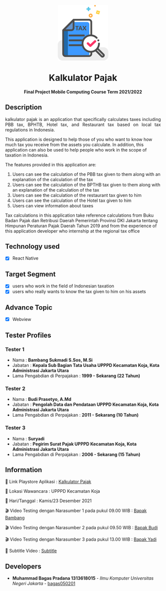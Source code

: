 <p align="center"> 
    <img src="https://github.com/bagas050201/Kalkulator-Pajak/blob/main/src/assets/images/tax.png" align="center" height="180"></img>
</p>
<h1 align="center"> Kalkulator Pajak </h1> 
<h4 align="center"> Final Project Mobile Computing  Course Term 2021/2022</h4>



## Description ##
<p align="justify">
kalkulator pajak is an application that specifically calculates taxes including PBB tax, BPHTB, Hotel tax,
and Restaurant tax based on local tax regulations in Indonesia.

This application is designed to help those of you who want to know how much tax you receive from the assets you calculate.
In addition, this application can also be used to help people who work in the scope of taxation in Indonesia.

The features provided in this application are:
1. Users can see the calculation of the PBB tax given to them along with an explanation of the calculation of the tax
2. Users can see the calculation of the BPTHB tax given to them along with an explanation of the calculation of the tax
3. Users can see the calculation of the restaurant tax given to him
4. Users can see the calculation of the Hotel tax given to him
5. Users can view information about taxes

Tax calculations in this application take reference calculations from Buku Badan Pajak dan Retribusi Daerah Pemerintah
Provinsi DKI Jakarta tentang Himpunan Peraturan Pajak Daerah Tahun 2019 and from the experience of this application developer who internship at the regional tax office
</p>

## Technology used ##
- [x] React Native

## Target Segment ##
- [x] users who work in the field of Indonesian taxation
- [x] users who really wants to know the tax given to him on his assets 

## Advance Topic ##
- [x] Webview

## Tester Profiles ##

### Tester 1
- Nama : **Bambang Sukmadi S.Sos, M.Si**
- Jabatan : **Kepala Sub Bagian Tata Usaha UPPPD Kecamatan Koja, Kota Administrasi Jakarta Utara**
- Lama Pengabdian di Perpajakan : **1999 - Sekarang (22 Tahun)**


### Tester 2
- Nama : **Budi Prasetyo, A.Md**
- Jabatan : **Pengolah Data dan Pendataan UPPPD Kecamatan Koja, Kota Administrasi Jakarta Utara**
- Lama Pengabdian di Perpajakan : **2011 - Sekarang (10 Tahun)**


### Tester 3
- Nama : **Suryadi**
- Jabatan : **Pegirim Surat Pajak UPPPD Kecamatan Koja, Kota Administrasi Jakarta Utara**
- Lama Pengabdian di Perpajakan : **2006 - Sekarang (15 Tahun)**


## Information ##
:rocket: Link Playstore Aplikasi : [Kalkulator Pajak](https://play.google.com/store/apps/details?id=com.kalkulatorpajakbagaspradana)

:office: Lokasi Wawancara : UPPPD Kecamatan Koja

:date: Hari/Tanggal : Kamis/23 Desember 2021

:clapper: Video Testing dengan Narasumber 1 pada pukul 09.00  WIB : [Bapak Bambang](https://youtu.be/ZFbcLR8ViNw)

:clapper: Video Testing dengan Narasumber 2 pada pukul 09.50  WIB : [Bapak Budi](https://youtu.be/9zptDrpl42o)

:clapper: Video Testing dengan Narasumber 3 pada pukul 13.00  WIB : [Bapak Yadi](https://www.youtube.com/watch?v=lMIUCUKadKo)

:speech_balloon: Subtitle Video : [Subtitle](https://github.com/bagas050201/Kalkulator-Pajak/tree/main/subtitle%20video%20testing)

## Developers ##

* **Muhammad Bagas Pradana 1313618015** - *Ilmu Komputer Universitas Negeri Jakarta* - [bagas050201](https://github.com/bagas050201)
